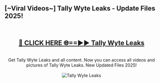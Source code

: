<h2>[~Viral Videos~] Tally Wyte Leaks - Update Files 2025!</h2>
<br>
<div align="center">
<h2><a href="https://betterlinks.top/A2PfLJ" rel="nofollow">🔴 CLICK HERE 🌐==►► Tally Wyte Leaks</a></h2>
<br>
Get Tally Wyte Leaks and all content. Now you can access all videos and pictures of Tally Wyte Leaks. New Updated Files 2025!
<br>
<br>
<a href="https://betterlinks.top/A2PfLJ" rel="nofollow" data-target="animated-image.originalLink"><img src="https://i.ibb.co.com/WyWwxjT/player-gif2.gif" alt="Tally Wyte Leaks" style="max-width: 100%; display: inline-block;" data-target="animated-image.originalImage"></a>
</div>
<br>
